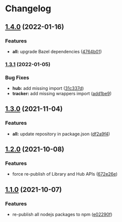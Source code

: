 # Changelog

## [1.4.0](https://www.github.com/animeapis/api-nodejs-client/compare/hub-v1.3.1...hub-v1.4.0) (2022-01-16)


### Features

* **all:** upgrade Bazel dependencies ([4764b01](https://www.github.com/animeapis/api-nodejs-client/commit/4764b01edd2eae7cf1fc3b7d384f94598393ba8f))

### [1.3.1](https://www.github.com/animeapis/api-nodejs-client/compare/hub-v1.3.0...hub-v1.3.1) (2022-01-05)


### Bug Fixes

* **hub:** add missing import ([31c337d](https://www.github.com/animeapis/api-nodejs-client/commit/31c337d5a4a598015591b37d76608f41a55da729))
* **tracker:** add missing wrappers import ([add1be9](https://www.github.com/animeapis/api-nodejs-client/commit/add1be944d56c403a68caaecce8ccb2348efdde0))

## [1.3.0](https://www.github.com/animeapis/api-nodejs-client/compare/hub-v1.2.0...hub-v1.3.0) (2021-11-04)


### Features

* **all:** update repository in package.json ([df2a9f4](https://www.github.com/animeapis/api-nodejs-client/commit/df2a9f4e1a0f39cee3fb88929f1e775889f21063))

## [1.2.0](https://www.github.com/animeapis/api-nodejs-client/compare/hub-v1.1.0...hub-v1.2.0) (2021-10-08)


### Features

* force re-publish of Library and Hub APIs ([672e26e](https://www.github.com/animeapis/api-nodejs-client/commit/672e26e8565a448c787cb287e0cbeb2686356fe5))

## [1.1.0](https://www.github.com/animeapis/api-nodejs-client/compare/hub-v1.0.0...hub-v1.1.0) (2021-10-07)


### Features

* re-publish all nodejs packages to npm ([e02290f](https://www.github.com/animeapis/api-nodejs-client/commit/e02290fa767b60f77fabeabe23697ea51dda791a))
